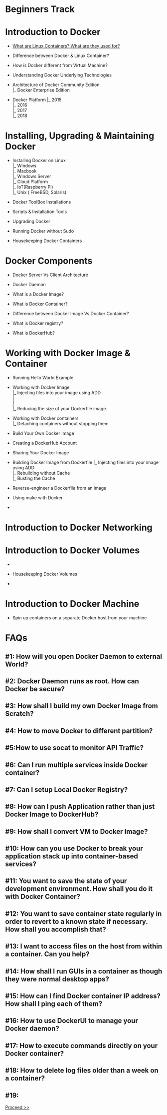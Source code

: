# Beginners Track

# Introduction to Docker 

- [What are Linux Containers? What are they used for?](https://github.com/collabnix/dockerlabs/blob/master/beginners/b001-linux-containers.md)<br>

- Difference between Docker & Linux Container?

- How is Docker different from Virtual Machine?

- Understanding Docker Underlying Technologies

- Architecture of Docker Community Edition <br>
                |_ Docker Enterprise Edition

- Docker Platform 
                  |_ 2015 <br>
                  |_ 2016 <br>
                  |_ 2017 <br>
                  |_ 2018 <br>


# Installing, Upgrading & Maintaining Docker 

- Installing Docker on Linux <br>
                     |_ Windows <br>
                     |_ Macbook <br>
                     |_ Windows Server <br>
                     |_ Cloud Platform <br>
                     |_ IoT(Raspberry Pi) <br>
                     |_ Unix ( FreeBSD, Solaris) <br>

- Docker ToolBox Installations

- Scripts & Installation Tools

- Upgrading Docker

- Running Docker without Sudo

- Housekeeping Docker Containers


# Docker Components

- Docker Server Vs Client Architecture

- Docker Daemon

- What is a Docker Image?

- What is Docker Container?

- Difference between Docker Image Vs Docker Container?

- What is Docker registry?

- What is DockerHub?

# Working with Docker Image & Container

- Running Hello World Example

- Working with Docker Image <br>
 |_ Injecting files into your image using ADD <br>
 |_<br>
 |_<br>
 |_ Reducing the size of your Dockerfile image. <br>

- Working with Docker containers<br>
 |_ Detaching containers without stopping them<br>

- Build Your Own Docker Image

- Creating a DockerHub Account

- Sharing Your Docker Image

- Building Docker Image from Dockerfile
 |_ Injecting files into your image using ADD <br>
 |_ Rebuilding without Cache <br> 
 |_ Busting the Cache <br>
 
- Reverse-engineer a Dockerfile from an image

-  Using make with Docker

- 

# Introduction to Docker Networking


# Introduction to Docker Volumes

- 

- Housekeeping Docker Volumes

-

# Introduction to Docker Machine

- Spin up containers on a separate Docker host from your machine




# FAQs

## #1: How will you open Docker Daemon to external World?

## #2: Docker Daemon runs as root. How can Docker be secure?

## #3: How shall I build my own Docker Image from Scratch?

## #4: How to move Docker to different partition?

## #5:How to use socat to monitor API Traffic?

## #6: Can I run multiple services inside Docker container?

## #7: Can I setup Local Docker Registry?

## #8: How can I push Application rather than just Docker Image to DockerHub?

## #9: How shall I convert VM to Docker Image?

## #10: How can you use Docker to break your application stack up into container-based services?

## #11: You want to save the state of your development environment. How shall you do it with Docker Container?

## #12: You want to save container state regularly in order to revert to a known state if necessary. How shall you accomplish that?

## #13: I want to access files on the host from within a container. Can you help?

## #14: How shall I run GUIs in a container as though they were normal desktop apps?

## #15: How can I find Docker container IP address? How shall I ping each of them?

## #16: How to use DockerUI to manage your Docker daemon?

## #17: How to execute commands directly on your Docker container?

## #18: How to delete log files older than a week on a container?

## #19: 



 [Proceed >>](https://github.com/collabnix/dockerlabs/blob/master/beginners/b001-linux-containers.md)






